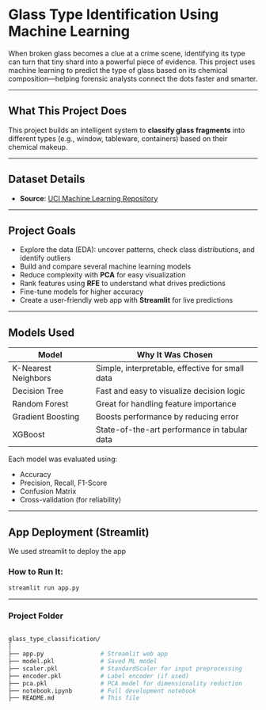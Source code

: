 # Glass Type Identification Using Machine Learning

When broken glass becomes a clue at a crime scene, identifying its type can turn that tiny shard into a powerful piece of evidence. This project uses machine learning to predict the type of glass based on its chemical composition—helping forensic analysts connect the dots faster and smarter.

---

## What This Project Does

This project builds an intelligent system to **classify glass fragments** into different types (e.g., window, tableware, containers) based on their chemical makeup.

---

## Dataset Details

- **Source**: [UCI Machine Learning Repository](https://archive.ics.uci.edu/ml/datasets/glass+identification)

---

## Project Goals

- Explore the data (EDA): uncover patterns, check class distributions, and identify outliers
- Build and compare several machine learning models
- Reduce complexity with **PCA** for easy visualization
- Rank features using **RFE** to understand what drives predictions
- Fine-tune models for higher accuracy
- Create a user-friendly web app with **Streamlit** for live predictions

---

## Models Used

| Model               | Why It Was Chosen                         |
|--------------------|--------------------------------------------|
| K-Nearest Neighbors| Simple, interpretable, effective for small data |
| Decision Tree      | Fast and easy to visualize decision logic |
| Random Forest      | Great for handling feature importance      |
| Gradient Boosting  | Boosts performance by reducing error       |
| XGBoost            | State-of-the-art performance in tabular data |

Each model was evaluated using:
- Accuracy
- Precision, Recall, F1-Score
- Confusion Matrix
- Cross-validation (for reliability)

---

## App Deployment (Streamlit)

We used streamlit to deploy the app

### How to Run It:

```bash
streamlit run app.py

```
----

### Project Folder
```bash

glass_type_classification/
│
├── app.py                # Streamlit web app
├── model.pkl             # Saved ML model
├── scaler.pkl            # StandardScaler for input preprocessing
├── encoder.pkl           # Label encoder (if used)
├── pca.pkl               # PCA model for dimensionality reduction
├── notebook.ipynb        # Full development notebook
├── README.md             # This file


